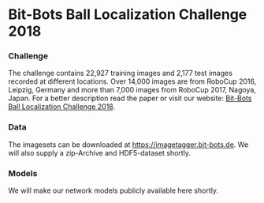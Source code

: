 # Bit-Bots Ball Localization Challenge 2018

### Challenge

The challenge contains 22,927 training images and 2,177 test images recorded at different locations. Over 14,000 images are from RoboCup 2016, Leipzig, Germany and more than 7,000 images from RoboCup 2017, Nagoya, Japan. For a better description read the paper or visit our website: [Bit-Bots Ball Localization Challenge 2018](https://robocup.informatik.uni-hamburg.de/en/documents/bit-bots-ball-localization-challenge-2018/).

### Data

The imagesets can be downloaded at https://imagetagger.bit-bots.de. We will also supply a zip-Archive and HDF5-dataset shortly.

### Models

We will make our network models publicly available here shortly.
